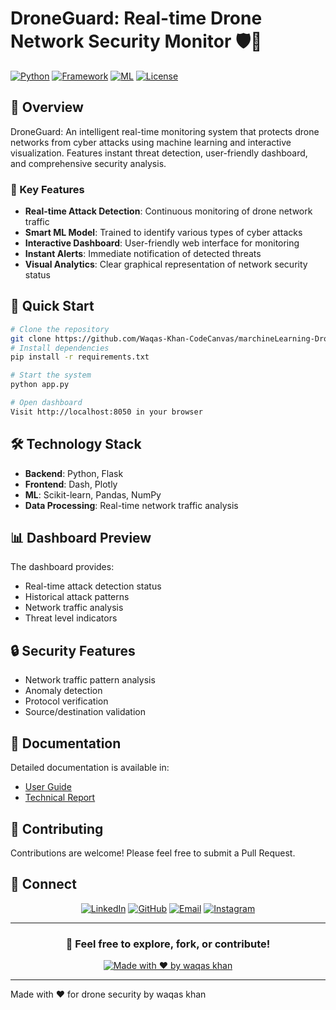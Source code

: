 # DroneGuard: Real-time Drone Network Security Monitor 🛡️🚁

[![Python](https://img.shields.io/badge/Python-3.7+-blue.svg)](https://www.python.org/downloads/)
[![Framework](https://img.shields.io/badge/Framework-Flask/Dash-green.svg)](https://dash.plotly.com/)
[![ML](https://img.shields.io/badge/ML-Scikit--learn-orange.svg)](https://scikit-learn.org/)
[![License](https://img.shields.io/badge/License-MIT-yellow.svg)](LICENSE)

## 🎯 Overview

DroneGuard: An intelligent real-time monitoring system that protects drone networks from cyber attacks using machine learning and interactive visualization. Features instant threat detection, user-friendly dashboard, and comprehensive security analysis.

### 🌟 Key Features

- **Real-time Attack Detection**: Continuous monitoring of drone network traffic
- **Smart ML Model**: Trained to identify various types of cyber attacks
- **Interactive Dashboard**: User-friendly web interface for monitoring
- **Instant Alerts**: Immediate notification of detected threats
- **Visual Analytics**: Clear graphical representation of network security status

## 🚀 Quick Start

```bash
# Clone the repository
git clone https://github.com/Waqas-Khan-CodeCanvas/marchineLearning-DroneGuard.git
# Install dependencies
pip install -r requirements.txt

# Start the system
python app.py

# Open dashboard
Visit http://localhost:8050 in your browser
```

## 🛠️ Technology Stack

- **Backend**: Python, Flask
- **Frontend**: Dash, Plotly
- **ML**: Scikit-learn, Pandas, NumPy
- **Data Processing**: Real-time network traffic analysis

## 📊 Dashboard Preview

The dashboard provides:

- Real-time attack detection status
- Historical attack patterns
- Network traffic analysis
- Threat level indicators

## 🔒 Security Features

- Network traffic pattern analysis
- Anomaly detection
- Protocol verification
- Source/destination validation

## 📖 Documentation

Detailed documentation is available in:

- [User Guide](project_documentation.md)
- [Technical Report](technical_report.md)

## 🤝 Contributing

Contributions are welcome! Please feel free to submit a Pull Request.




## 🤝 Connect

<div align="center">

[![LinkedIn](https://img.shields.io/badge/LinkedIn-0077B5?style=for-the-badge&logo=linkedin&logoColor=white)](https://www.linkedin.com/in/waqas-khan-a68602343/)
[![GitHub](https://img.shields.io/badge/GitHub-100000?style=for-the-badge&logo=github&logoColor=white)](https://github.com/Waqas-Khan-CodeCanvas)
[![Email](https://img.shields.io/badge/Email-D14836?style=for-the-badge&logo=gmail&logoColor=white)](mailto:waqaskhan0589@gmail.com)
[![Instagram](https://img.shields.io/badge/Instagram-E4405F?style=for-the-badge&logo=instagram&logoColor=white)](https://www.instagram.com/waqas.khan623/)


</div>

---

<div align="center">

### 🌟 Feel free to explore, fork, or contribute!

[![Made with ❤️ by waqas khan](https://img.shields.io/badge/Made%20with-%E2%9D%A4%EF%B8%8F-red.svg)](https://github.com/Waqas-Khan-CodeCanvas/)

</div>

---

Made with ❤️ for drone security by waqas khan
